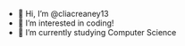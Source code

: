 - 👋 Hi, I’m @cliacreaney13
- 👀 I’m interested in coding!
- 🌱 I’m currently studying Computer Science

<!---
cliacreaney13/cliacreaney13 is a ✨ special ✨ repository because its `README.md` (this file) appears on your GitHub profile.
You can click the Preview link to take a look at your changes.
--->
